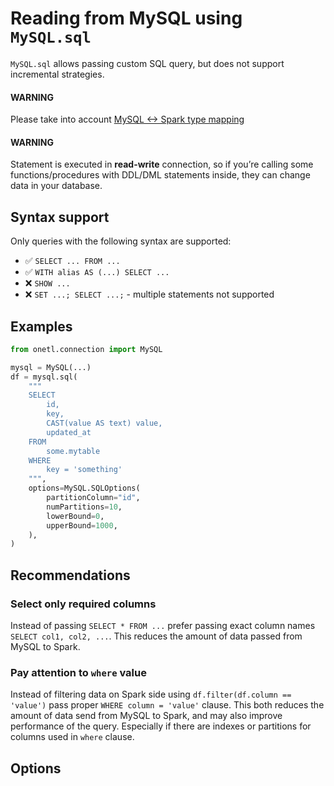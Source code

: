 <a id="mysql-sql"></a>

# Reading from MySQL using `MySQL.sql`

`MySQL.sql` allows passing custom SQL query, but does not support incremental strategies.

#### WARNING
Please take into account [MySQL <-> Spark type mapping](types.md#mysql-types)

#### WARNING
Statement is executed in **read-write** connection, so if you’re calling some functions/procedures with DDL/DML statements inside,
they can change data in your database.

## Syntax support

Only queries with the following syntax are supported:

* ✅︎ `SELECT ... FROM ...`
* ✅︎ `WITH alias AS (...) SELECT ...`
* ❌ `SHOW ...`
* ❌ `SET ...; SELECT ...;` - multiple statements not supported

## Examples

```python
from onetl.connection import MySQL

mysql = MySQL(...)
df = mysql.sql(
    """
    SELECT
        id,
        key,
        CAST(value AS text) value,
        updated_at
    FROM
        some.mytable
    WHERE
        key = 'something'
    """,
    options=MySQL.SQLOptions(
        partitionColumn="id",
        numPartitions=10,
        lowerBound=0,
        upperBound=1000,
    ),
)
```

## Recommendations

### Select only required columns

Instead of passing `SELECT * FROM ...` prefer passing exact column names `SELECT col1, col2, ...`.
This reduces the amount of data passed from MySQL to Spark.

### Pay attention to `where` value

Instead of filtering data on Spark side using `df.filter(df.column == 'value')` pass proper `WHERE column = 'value'` clause.
This both reduces the amount of data send from MySQL to Spark, and may also improve performance of the query.
Especially if there are indexes or partitions for columns used in `where` clause.

## Options
